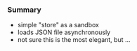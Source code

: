 
### Summary

* simple "store" as a sandbox
* loads JSON file asynchronously
* not sure this is the most elegant, but ... 
